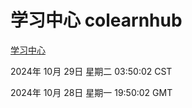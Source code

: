 # 学习中心 colearnhub
[学习中心](http://219.139.197.74:56308/colearnhub/)

2024年 10月 29日 星期二 03:50:02 CST

2024年 10月 28日 星期一 19:50:02 GMT
